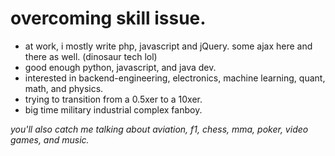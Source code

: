 # overcoming skill issue.

- at work, i mostly write php, javascript and jQuery. some ajax here and there as well. (dinosaur tech lol)
- good enough python, javascript, and java dev.
- interested in backend-engineering, electronics, machine learning, quant, math, and physics.
- trying to transition from a 0.5xer to a 10xer.
- big time military industrial complex fanboy.

*you'll also catch me talking about aviation, f1, chess, mma, poker, video games, and music.*
